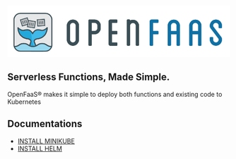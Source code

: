 [![OpenFaas logo](./banner-openfaas.png)](https://www.openfaas.com/)

## Serverless Functions, Made Simple.

OpenFaaS® makes it simple to deploy both functions and existing code to Kubernetes

## Documentations

* [INSTALL MINIKUBE](./docs/1.MINIKUBE.md)
* [INSTALL HELM](docs/2.HELM.md)
